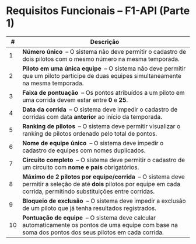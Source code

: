 # Requisitos Funcionais – F1-API (Parte 1)

| # | Descrição |
|---|-----------|
| 1 | **Número único** – O sistema não deve permitir o cadastro de dois pilotos com o mesmo número na mesma temporada. |
| 2 | **Piloto em uma única equipe** – O sistema não deve permitir que um piloto participe de duas equipes simultaneamente na mesma temporada. |
| 3 | **Faixa de pontuação** – Os pontos atribuídos a um piloto em uma corrida devem estar entre **0** e **25**. |
| 4 | **Data da corrida** – O sistema deve impedir o cadastro de corridas com data **anterior** ao início da temporada. |
| 5 | **Ranking de pilotos** – O sistema deve permitir visualizar o ranking de pilotos ordenado pelo total de pontos. |
| 6 | **Nome de equipe único** – O sistema deve impedir o cadastro de equipes com nomes duplicados. |
| 7 | **Circuito completo** – O sistema deve permitir o cadastro de um circuito com **nome e país** obrigatórios. |
| 8 | **Máximo de 2 pilotos por equipe/corrida** – O sistema deve permitir a seleção de até **dois** pilotos por equipe em cada corrida, permitindo substituições entre corridas. |
| 9 | **Bloqueio de exclusão** – O sistema deve impedir a exclusão de um piloto que já tenha resultados registrados. |
|10 | **Pontuação de equipe** – O sistema deve calcular automaticamente os pontos de uma equipe com base na soma dos pontos dos seus pilotos em cada corrida. |
